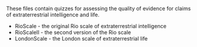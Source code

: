These files contain quizzes for assessing the quality of evidence for claims of extraterrestrial intelligence and life.
* RioScale - the original Rio scale of extraterrestrial intelligence
* RioScaleII - the second version of the Rio scale
* LondonScale - the London scale of extraterrestrial life
